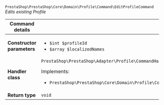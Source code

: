 `PrestaShop\PrestaShop\Core\Domain\Profile\Command\EditProfileCommand`
_Edits existing Profile_

| Command details            |    |
| -------------------------- | -- |
| **Constructor parameters** | <ul> <li>`$int $profileId`</li>  <li>`$array $localizedNames`</li> </ul> |
| **Handler class**          | `PrestaShop\PrestaShop\Adapter\Profile\CommandHandler\EditProfileHandler`  <p> Implements: </p> <ul>  <li>`PrestaShop\PrestaShop\Core\Domain\Profile\CommandHandler\EditProfileHandlerInterface`</li>  |
| **Return type** |  `void`  |
